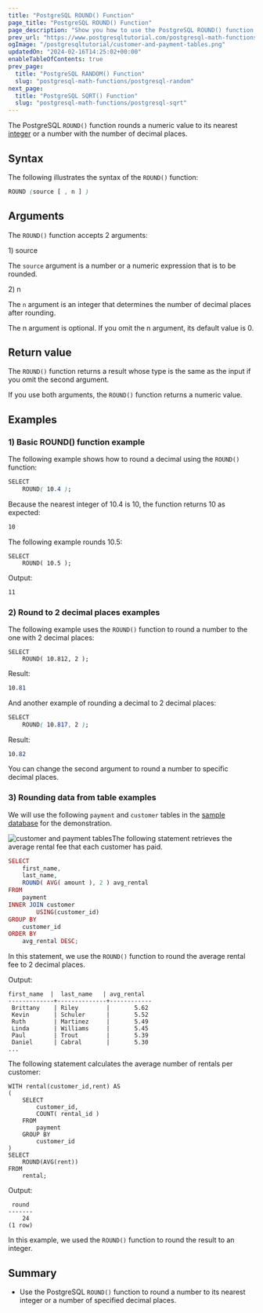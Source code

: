```yaml
---
title: "PostgreSQL ROUND() Function"
page_title: "PostgreSQL ROUND() Function"
page_description: "Show you how to use the PostgreSQL ROUND() function to round a number to its nearest integer or a number of specified decimal places."
prev_url: "https://www.postgresqltutorial.com/postgresql-math-functions/postgresql-round/"
ogImage: "/postgresqltutorial/customer-and-payment-tables.png"
updatedOn: "2024-02-16T14:25:02+00:00"
enableTableOfContents: true
prev_page: 
  title: "PostgreSQL RANDOM() Function"
  slug: "postgresql-math-functions/postgresql-random"
next_page: 
  title: "PostgreSQL SQRT() Function"
  slug: "postgresql-math-functions/postgresql-sqrt"
---
```





The PostgreSQL `ROUND()` function rounds a numeric value to its nearest [integer](../postgresql-tutorial/postgresql-integer) or a number with the number of decimal places.


## Syntax

The following illustrates the syntax of the `ROUND()` function:


```css
ROUND (source [ , n ] )
```

## Arguments

The `ROUND()` function accepts 2 arguments:

1\) source

The `source` argument is a number or a numeric expression that is to be rounded.

2\) n

The `n` argument is an integer that determines the number of decimal places after rounding.

The n argument is optional. If you omit the n argument, its default value is 0\.


## Return value

The `ROUND()` function returns a result whose type is the same as the input if you omit the second argument.

If you use both arguments, the `ROUND()` function returns a numeric value.


## Examples


### 1\) Basic ROUND() function example

The following example shows how to round a decimal using the `ROUND()` function:


```css
SELECT
    ROUND( 10.4 );
```
Because the nearest integer of 10\.4 is 10, the function returns 10 as expected:


```css
10
```
The following example rounds 10\.5:


```
SELECT
    ROUND( 10.5 );
```
Output:


```css
11
```

### 2\) Round to 2 decimal places examples

The following example uses the `ROUND()` function to round a number to the one with 2 decimal places:


```
SELECT
    ROUND( 10.812, 2 );
```
Result:


```css
10.81
```
And another example of rounding a decimal to 2 decimal places:


```css
SELECT
    ROUND( 10.817, 2 );
```
Result:


```css
10.82   
```
You can change the second argument to round a number to specific decimal places.


### 3\) Rounding data from table examples

We will use the following `payment` and `customer` tables in the [sample database](../postgresql-getting-started/postgresql-sample-database) for the demonstration.

![customer and payment tables](/postgresqltutorial/customer-and-payment-tables.png)The following statement retrieves the average rental fee that each customer has paid.


```php
SELECT
    first_name,
    last_name,
    ROUND( AVG( amount ), 2 ) avg_rental
FROM
    payment
INNER JOIN customer
        USING(customer_id)
GROUP BY
    customer_id
ORDER BY
    avg_rental DESC;
```
In this statement, we use the `ROUND()` function to round the average rental fee to 2 decimal places.

Output:


```
first_name  |  last_name   | avg_rental
-------------+--------------+------------
 Brittany    | Riley        |       5.62
 Kevin       | Schuler      |       5.52
 Ruth        | Martinez     |       5.49
 Linda       | Williams     |       5.45
 Paul        | Trout        |       5.39
 Daniel      | Cabral       |       5.30
...
```
The following statement calculates the average number of rentals per customer:


```
WITH rental(customer_id,rent) AS
(
    SELECT
        customer_id,
        COUNT( rental_id )
    FROM
        payment
    GROUP BY
        customer_id
)
SELECT 
    ROUND(AVG(rent)) 
FROM 
    rental;
```
Output:


```
 round
-------
    24
(1 row)
```
In this example, we used the `ROUND()` function to round the result to an integer.


## Summary

* Use the PostgreSQL `ROUND()` function to round a number to its nearest integer or a number of specified decimal places.

